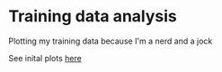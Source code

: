 # Training data analysis

Plotting my training data because I'm a nerd and a jock

See inital plots [here](./training_data_analysis.html)
